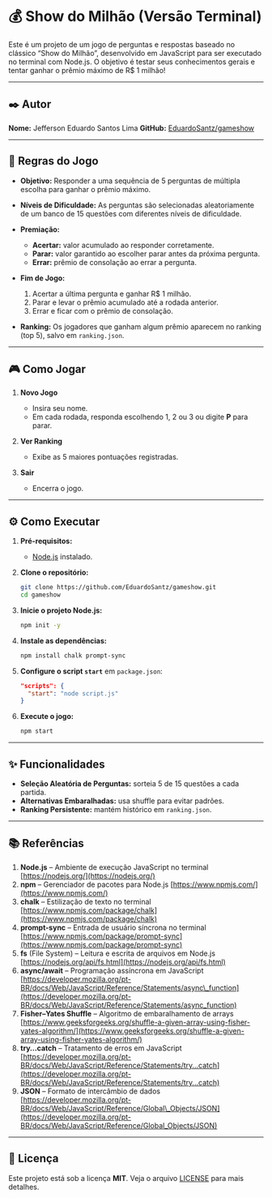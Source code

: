 # 💰 Show do Milhão (Versão Terminal)

Este é um projeto de um jogo de perguntas e respostas baseado no clássico “Show do Milhão”, desenvolvido em JavaScript para ser executado no terminal com Node.js. O objetivo é testar seus conhecimentos gerais e tentar ganhar o prêmio máximo de R\$ 1 milhão!

---

## ✒️ Autor

**Nome:** Jefferson Eduardo Santos Lima
**GitHub:** [EduardoSantz/gameshow](https://github.com/EduardoSantz/gameshow)

---

## 📜 Regras do Jogo

* **Objetivo:** Responder a uma sequência de 5 perguntas de múltipla escolha para ganhar o prêmio máximo.
* **Níveis de Dificuldade:** As perguntas são selecionadas aleatoriamente de um banco de 15 questões com diferentes níveis de dificuldade.
* **Premiação:**

  * **Acertar:** valor acumulado ao responder corretamente.
  * **Parar:** valor garantido ao escolher parar antes da próxima pergunta.
  * **Errar:** prêmio de consolação ao errar a pergunta.
* **Fim de Jogo:**

  1. Acertar a última pergunta e ganhar R\$ 1 milhão.
  2. Parar e levar o prêmio acumulado até a rodada anterior.
  3. Errar e ficar com o prêmio de consolação.
* **Ranking:** Os jogadores que ganham algum prêmio aparecem no ranking (top 5), salvo em `ranking.json`.

---

## 🎮 Como Jogar

1. **Novo Jogo**

   * Insira seu nome.
   * Em cada rodada, responda escolhendo 1, 2 ou 3 ou digite **P** para parar.
2. **Ver Ranking**

   * Exibe as 5 maiores pontuações registradas.
3. **Sair**

   * Encerra o jogo.

---

## ⚙️ Como Executar

1. **Pré-requisitos:**

   * [Node.js](https://nodejs.org/) instalado.
2. **Clone o repositório:**

   ```bash
   git clone https://github.com/EduardoSantz/gameshow.git
   cd gameshow
   ```
3. **Inicie o projeto Node.js:**

   ```bash
   npm init -y
   ```
4. **Instale as dependências:**

   ```bash
   npm install chalk prompt-sync
   ```
5. **Configure o script `start`** em `package.json`:

   ```json
   "scripts": {
     "start": "node script.js"
   }
   ```
6. **Execute o jogo:**

   ```bash
   npm start
   ```

---

## ✨ Funcionalidades

* **Seleção Aleatória de Perguntas:** sorteia 5 de 15 questões a cada partida.
* **Alternativas Embaralhadas:** usa shuffle para evitar padrões.
* **Ranking Persistente:** mantém histórico em `ranking.json`.

---

## 📚 Referências

1. **Node.js** – Ambiente de execução JavaScript no terminal
   [https://nodejs.org/](https://nodejs.org/)
2. **npm** – Gerenciador de pacotes para Node.js
   [https://www.npmjs.com/](https://www.npmjs.com/)
3. **chalk** – Estilização de texto no terminal
   [https://www.npmjs.com/package/chalk](https://www.npmjs.com/package/chalk)
4. **prompt-sync** – Entrada de usuário síncrona no terminal
   [https://www.npmjs.com/package/prompt-sync](https://www.npmjs.com/package/prompt-sync)
5. **fs** (File System) – Leitura e escrita de arquivos em Node.js
   [https://nodejs.org/api/fs.html](https://nodejs.org/api/fs.html)
6. **async/await** – Programação assíncrona em JavaScript
   [https://developer.mozilla.org/pt-BR/docs/Web/JavaScript/Reference/Statements/async\_function](https://developer.mozilla.org/pt-BR/docs/Web/JavaScript/Reference/Statements/async_function)
7. **Fisher–Yates Shuffle** – Algoritmo de embaralhamento de arrays
   [https://www.geeksforgeeks.org/shuffle-a-given-array-using-fisher-yates-algorithm/](https://www.geeksforgeeks.org/shuffle-a-given-array-using-fisher-yates-algorithm/)
8. **try…catch** – Tratamento de erros em JavaScript
   [https://developer.mozilla.org/pt-BR/docs/Web/JavaScript/Reference/Statements/try...catch](https://developer.mozilla.org/pt-BR/docs/Web/JavaScript/Reference/Statements/try...catch)
9. **JSON** – Formato de intercâmbio de dados
    [https://developer.mozilla.org/pt-BR/docs/Web/JavaScript/Reference/Global\_Objects/JSON](https://developer.mozilla.org/pt-BR/docs/Web/JavaScript/Reference/Global_Objects/JSON)

---

## 📄 Licença

Este projeto está sob a licença **MIT**.
Veja o arquivo [LICENSE](LICENSE) para mais detalhes.
